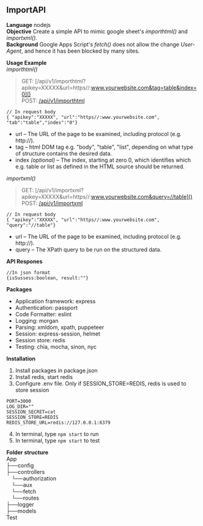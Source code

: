 ## ImportAPI

**Language** nodejs <br/>
**Objective** Create a simple API to mimic google sheet's *importhtml()* and *importxml()*. <br/>
**Background** Google Apps Script's *fetch()* does not allow the change *User-Agent*, and hence it has been blocked by many sites. <br/>

**Usage Example** <br/>
*importhtml()*
> GET: [/api/v1/importhtml?apikey=XXXXX&url=https//:www.yourwebsite.com&tag=table&index=0]() <br/>
> POST: [/api/v1/importhtml]() <br/> 
```
// In request body 
{ "apikey":"XXXXX", "url":"https//:www.yourwebsite.com", "tab":"table","indes":"0"}
```
    
- url – The URL of the page to be examined, including protocol (e.g. http://).   
- tag – html DOM tag e.g. "body", "table", "list", depending on what type of structure contains the desired data.
- index *(optional)* – The index, starting at zero 0, which identifies which e.g. table or list as defined in the HTML source should be returned.
    
*importxml()*
> GET: [/api/v1/importxml?apikey=XXXXX&url=https//:www.yourwebsite.com&query=//table]()<br/>
> POST: [/api/v1/importxml]() <br/>
```  
// In request body 
{ "apikey":"XXXXX", "url":"https//:www.yourwebsite.com", "query":"//table"}
``` 
- url – The URL of the page to be examined, including protocol (e.g. http://).   
- query – The XPath query to be run on the structured data.  

**API Respones** 
```
//In json format
{isSussess:boolean, result:""}
```
**Packages**
- Application framework: express 
- Authentication: passport
- Code Formatter: eslint
- Logging: morgan
- Parsing: xmldom, xpath, puppeteer
- Session: express-session, helmet
- Session store: redis
- Testing: chia, mocha, sinon, nyc

**Installation**
1. Install packages in package.json
2. Install redis, start redis
3. Configure .env file. Only if SESSION_STORE=REDIS, redis is used to store session
```
PORT=3000
LOG_DIR=""
SESSION_SECRET=cat
SESSION_STORE=REDIS
REDIS_STORE_URL=redis://127.0.0.1:6379
```
4. In terminal, type `npm start` to run
5. In terminal, type `npm start` to test


**Folder structure** <br/>
App <br/>
├──config <br/> 
├──controllers <br/> 
&emsp;└──authorization <br/>
&emsp;└──aux <br/>
&emsp;└──fetch <br/>
&emsp;└──routes <br/>
├──logger <br/> 
├──models <br/> 
Test <br/>
